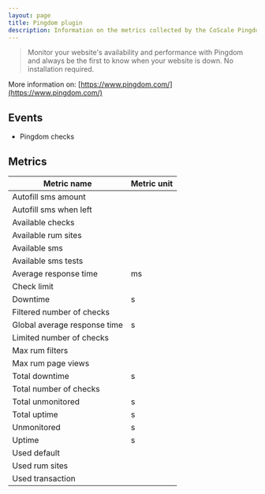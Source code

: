 ```yaml
---
layout: page
title: Pingdom plugin
description: Information on the metrics collected by the CoScale Pingdom plugin.
---
```


> Monitor your website's availability and performance with Pingdom and always be the first to know when your website is down. No installation required.

More information on: [https://www.pingdom.com/](https://www.pingdom.com/)

## Events

* Pingdom checks

## Metrics

| Metric name                  | Metric unit |
|------------------------------|-------------|
| Autofill sms amount          |             |
| Autofill sms when left       |             |
| Available checks             |             |
| Available rum sites          |             |
| Available sms                |             |
| Available sms tests          |             |
| Average response time        | ms          |
| Check limit                  |             |
| Downtime                     | s           |
| Filtered number of checks    |             |
| Global average response time | s           |
| Limited number of checks     |             |
| Max rum filters              |             |
| Max rum page views           |             |
| Total downtime               | s           |
| Total number of checks       |             |
| Total unmonitored            | s           |
| Total uptime                 | s           |
| Unmonitored                  | s           |
| Uptime                       | s           |
| Used default                 |             |
| Used rum sites               |             |
| Used transaction             |             |
